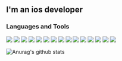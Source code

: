 ## I'm an ios developer

### Languages and Tools

<img src="https://img.shields.io/badge/Swift-7FFFD4?style=for-the-badge&logo=Swift&logoColor=black"/> <img src="https://img.shields.io/badge/UIkit-7FFFD4?style=for-the-badge&logo=UIkit&logoColor=black"/> <img src="https://img.shields.io/badge/Xcode-7FFFD4?style=for-the-badge&logo=Xcode&logoColor=black"/> <img src="https://img.shields.io/badge/Git-7FFFD4?style=for-the-badge&logo=Git&logoColor=black"/> <img src="https://img.shields.io/badge/Json-7FFFD4?style=for-the-badge&logo=Json&logoColor=black"/> <img src="https://img.shields.io/badge/Solid-7FFFD4?style=for-the-badge&logo=Solid&logoColor=black"/> <img src="https://img.shields.io/badge/Cocoapods-7FFFD4?style=for-the-badge&logo=Cocoapods&logoColor=black"/> <img src="https://img.shields.io/badge/ios-7FFFD4?style=for-the-badge&logo=Apple&logoColor=black"/> <img src="https://img.shields.io/badge/GCD-7FFFD4?style=for-the-badge&logo=&logoColor=black"/> <img src="https://img.shields.io/badge/ARC-7FFFD4?style=for-the-badge&logo=&logoColor=black"/> <img src="https://img.shields.io/badge/MVC-7FFFD4?style=for-the-badge&logo=&logoColor=black"/> <img src="https://img.shields.io/badge/VIPER-7FFFD4?style=for-the-badge&logo=&logoColor=black"/> <img src="https://img.shields.io/badge/API-7FFFD4?style=for-the-badge&logo=&logoColor=black"/> <img src="https://img.shields.io/badge/SnapKit-7FFFD4?style=for-the-badge&logo=&logoColor=black"/> <img src="https://img.shields.io/badge/Figma-7FFFD4?style=for-the-badge&logo=Figma&logoColor=black"/> 

![Anurag's github stats](https://github-readme-stats.vercel.app/api?username=KirylKalikh)
